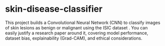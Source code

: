 # skin-disease-classifier
This project builds a Convolutional Neural Network (CNN) to classify images of skin lesions as benign or malignant using the ISIC dataset . You can easily justify a research paper around it, covering model performance, dataset bias, explainability (Grad-CAM), and ethical considerations.
